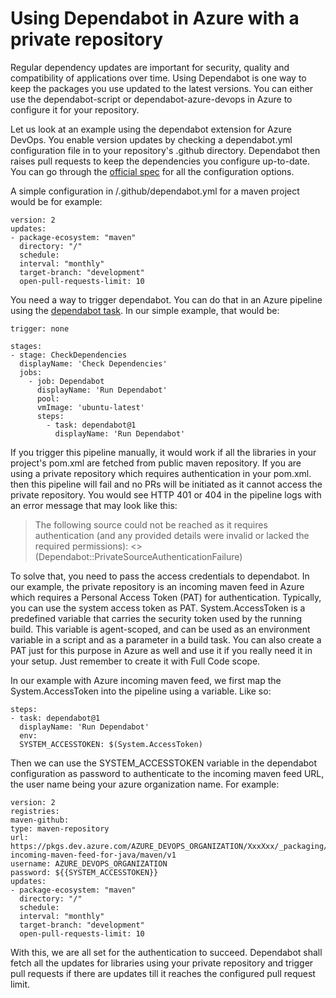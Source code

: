 # Using Dependabot in Azure with a private repository

Regular dependency updates are important for security, quality and compatibility of applications over time. Using Dependabot is one way to keep the packages you use updated to the latest versions.
You can either use the dependabot-script or dependabot-azure-devops in Azure to configure it for your repository.

Let us look at an example using the dependabot extension for Azure DevOps. You enable version updates by checking a dependabot.yml configuration file in to your repository's .github directory. Dependabot then raises pull requests to keep the dependencies you configure up-to-date. You can go through the [official spec](https://docs.github.com/en/code-security/dependabot/dependabot-version-updates/configuration-options-for-the-dependabot.yml-file) for all the configuration options.

A simple configuration in /.github/dependabot.yml for a maven project would be for example:
~~~
version: 2
updates:
- package-ecosystem: "maven"
  directory: "/"
  schedule:
  interval: "monthly"
  target-branch: "development"
  open-pull-requests-limit: 10
~~~

You need a way to trigger dependabot. You can do that in an Azure pipeline using the [dependabot task](https://marketplace.visualstudio.com/items?itemName=tingle-software.dependabot). In our simple example, that would be:
~~~
trigger: none

stages:
- stage: CheckDependencies
  displayName: 'Check Dependencies'
  jobs:
    - job: Dependabot
      displayName: 'Run Dependabot'
      pool:
      vmImage: 'ubuntu-latest'
      steps:
        - task: dependabot@1
          displayName: 'Run Dependabot'
~~~

If you trigger this pipeline manually, it would work if all the libraries in your project's pom.xml are fetched from public maven repository.
If you are using a private repository which requires authentication in your pom.xml. then this pipeline will fail and no PRs will be initiated as it cannot access the private repository.
You would see HTTP 401 or 404 in the pipeline logs with an error message that may look like this:
> The following source could not be reached as it requires authentication (and any provided details were invalid or lacked the required permissions): <<URL of the repository>> (Dependabot::PrivateSourceAuthenticationFailure)

To solve that, you need to pass the access credentials to dependabot. In our example, the private repository is an incoming maven feed in Azure which requires a Personal Access Token (PAT) for authentication.
Typically, you can use the system access token as PAT. System.AccessToken is a predefined variable that carries the security token used by the running build. This variable is agent-scoped, and can be used as an environment variable in a script and as a parameter in a build task. You can also create a PAT just for this purpose in Azure as well and use it if you really need it in your setup. Just remember to create it with Full Code scope.

In our example with Azure incoming maven feed, we first map the System.AccessToken into the pipeline using a variable. Like so:
~~~
steps:
- task: dependabot@1
  displayName: 'Run Dependabot'
  env:
  SYSTEM_ACCESSTOKEN: $(System.AccessToken)
~~~

Then we can use the SYSTEM_ACCESSTOKEN variable in the dependabot configuration as password to authenticate to the incoming maven feed URL, the user name being your azure organization name.
For example:
~~~
version: 2
registries:
maven-github:
type: maven-repository
url:  https://pkgs.dev.azure.com/AZURE_DEVOPS_ORGANIZATION/XxxXxx/_packaging/XXXXX-incoming-maven-feed-for-java/maven/v1
username: AZURE_DEVOPS_ORGANIZATION
password: ${{SYSTEM_ACCESSTOKEN}}
updates:
- package-ecosystem: "maven"
  directory: "/"
  schedule:
  interval: "monthly"
  target-branch: "development"
  open-pull-requests-limit: 10
~~~

With this, we are all set for the authentication to succeed. Dependabot shall fetch all the updates for libraries using your private repository and trigger pull requests if there are updates till it reaches the configured pull request limit.
